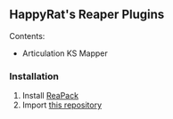 ## HappyRat's Reaper Plugins

Contents:

- Articulation KS Mapper

### Installation

1. Install [ReaPack](https://reapack.com/user-guide) 
2. Import [this repository](https://github.com/kbhaines/reaper/raw/main/index.xml)

